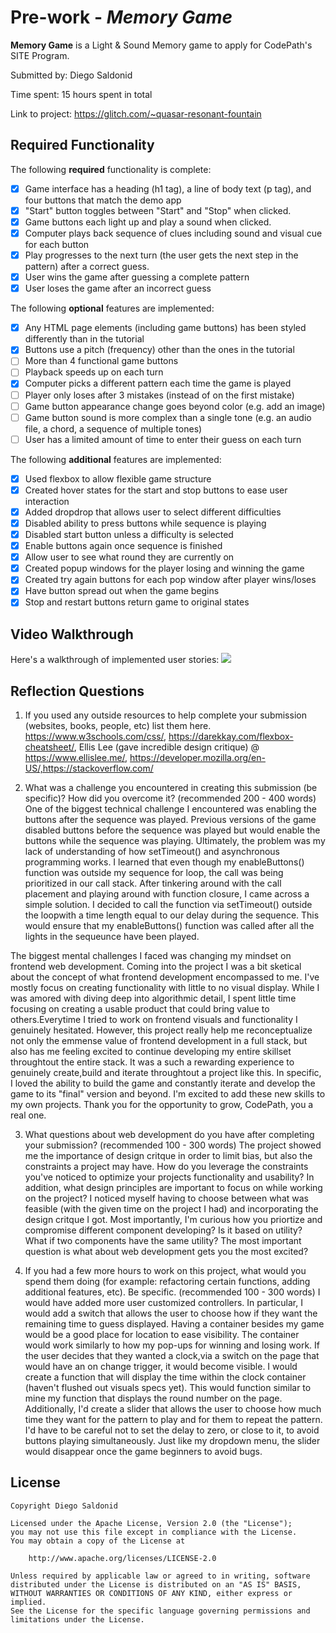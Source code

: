 # Pre-work - *Memory Game*

**Memory Game** is a Light & Sound Memory game to apply for CodePath's SITE Program. 

Submitted by: Diego Saldonid

Time spent: 15 hours spent in total

Link to project: https://glitch.com/~quasar-resonant-fountain

## Required Functionality

The following **required** functionality is complete:

* [x] Game interface has a heading (h1 tag), a line of body text (p tag), and four buttons that match the demo app
* [x] "Start" button toggles between "Start" and "Stop" when clicked. 
* [x] Game buttons each light up and play a sound when clicked. 
* [x] Computer plays back sequence of clues including sound and visual cue for each button
* [x] Play progresses to the next turn (the user gets the next step in the pattern) after a correct guess. 
* [x] User wins the game after guessing a complete pattern
* [x] User loses the game after an incorrect guess

The following **optional** features are implemented:

* [x] Any HTML page elements (including game buttons) has been styled differently than in the tutorial
* [x] Buttons use a pitch (frequency) other than the ones in the tutorial
* [ ] More than 4 functional game buttons
* [ ] Playback speeds up on each turn
* [x] Computer picks a different pattern each time the game is played
* [ ] Player only loses after 3 mistakes (instead of on the first mistake)
* [ ] Game button appearance change goes beyond color (e.g. add an image)
* [ ] Game button sound is more complex than a single tone (e.g. an audio file, a chord, a sequence of multiple tones)
* [ ] User has a limited amount of time to enter their guess on each turn

The following **additional** features are implemented:

* [x] Used flexbox to allow flexible game structure 
* [x] Created hover states for the start and stop buttons to ease user interaction
* [x] Added dropdrop that allows user to select different difficulties
* [x] Disabled ability to press buttons while sequence is playing
* [x] Disabled start button unless a difficulty is selected
* [x] Enable buttons again once sequence is finished
* [x] Allow user to see what round they are currently on
* [x] Created popup windows for the player losing and winning the game
* [x] Created try again buttons for each pop window after player wins/loses
* [x] Have button spread out when the game begins
* [x] Stop and restart buttons return game to original states 

## Video Walkthrough

Here's a walkthrough of implemented user stories:
![](your-link-here)


## Reflection Questions
1. If you used any outside resources to help complete your submission (websites, books, people, etc) list them here. 
https://www.w3schools.com/css/, https://darekkay.com/flexbox-cheatsheet/, Ellis Lee (gave incredible design critique) @ https://www.ellislee.me/,
https://developer.mozilla.org/en-US/,https://stackoverflow.com/

2. What was a challenge you encountered in creating this submission (be specific)? How did you overcome it? (recommended 200 - 400 words) 
One of the biggest technical challenge I encountered was enabling the buttons after the sequence was played. Previous versions of the game disabled buttons 
before the sequence was played but would enable the buttons while the sequence was playing. Ultimately, the problem was my lack of understanding of how setTimeout() 
and asynchronous programming works. I learned that even though my enableButtons() function was outside my sequence for loop, the call was being prioritized in 
our call stack. After tinkering around with the call placement and playing around with function closure, I came across a simple solution. I decided to call 
the function via setTimeout() outside the loopwith a time length equal to our delay during the sequence. This would ensure that my enableButtons() function was 
called after all the lights in the sequeunce have been played. 

The biggest mental challenges I faced was changing my mindset on frontend web development. Coming into the project I was a bit sketical about the concept of what frontend 
development encompassed to me. I've mostly focus on creating functionality with little to no visual display. While I was amored with diving deep into algorithmic detail, I spent 
little time focusing on creating a usable product that could bring value to others.Everytime I tried to work on frontend visuals and functionality I genuinely hesitated. 
However, this project really help me reconceptualize not only the emmense value of frontend development in a full stack, but also has me feeling excited to continue 
developing my entire skillset throughtout the entire stack. It was a such a rewarding experience to genuinely create,build and iterate throughtout a project like this.
In specific, I loved the ability to build the game and constantly iterate and develop the game to its "final" version and beyond. I'm excited to add these new skills to my
own projects. Thank you for the opportunity to grow, CodePath, you a real one.

3. What questions about web development do you have after completing your submission? (recommended 100 - 300 words) 
The project showed me the importance of design critque in order to limit bias, but also the constraints a project may have. How do you leverage the constraints you've noticed
to optimize your projects functionality and usability? In addition, what design principles are important to focus on while working on the project? I noticed myself having to 
choose between what was feasible (with the given time on the project I had) and incorporating the design critque I got. Most importantly, I'm curious how you priortize and 
compromise different component developing? Is it based on utility? What if two components have the same utility? The most important question is what about web development gets
you the most excited?

4. If you had a few more hours to work on this project, what would you spend them doing (for example: refactoring certain functions, adding additional features, etc). Be specific. (recommended 100 - 300 words) 
I would have added more user customized controllers. In particular, I would add a switch that allows the user to choose how if they want the remaining time to guess displayed. 
Having a container besides my game would be a good place for location to ease visibility. The container would work similarly to how my pop-ups for winning and losing work. 
If the user decides that they wanted a clock,via a switch on the page that would have an on change trigger, it would become visible. I would create a function that will 
display the time within the clock container (haven't flushed out visuals specs yet). This would function similar to mine my function that displays the round number on the page.
Additionally, I'd create a slider that allows the user to choose how much time they want for the pattern to play and for them to repeat the pattern. I'd have to be careful not
to set the delay to zero, or close to it, to avoid buttons playing simultaneously. Just like my dropdown menu, the slider would disappear once the game beginners to avoid bugs.





## License

    Copyright Diego Saldonid

    Licensed under the Apache License, Version 2.0 (the "License");
    you may not use this file except in compliance with the License.
    You may obtain a copy of the License at

        http://www.apache.org/licenses/LICENSE-2.0

    Unless required by applicable law or agreed to in writing, software
    distributed under the License is distributed on an "AS IS" BASIS,
    WITHOUT WARRANTIES OR CONDITIONS OF ANY KIND, either express or implied.
    See the License for the specific language governing permissions and
    limitations under the License.

